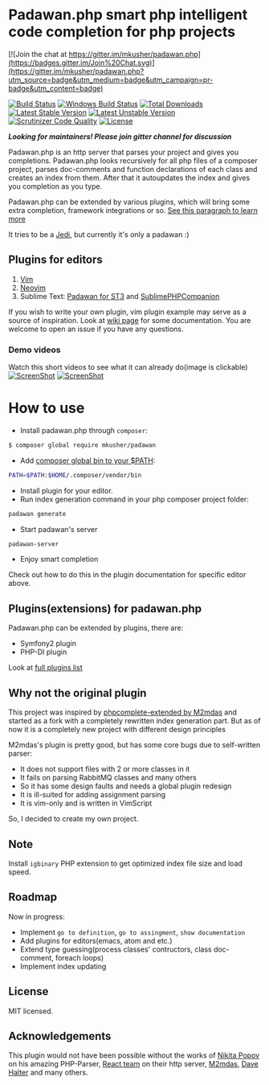 Padawan.php smart php intelligent code completion for php projects
==================================================================

[![Join the chat at https://gitter.im/mkusher/padawan.php](https://badges.gitter.im/Join%20Chat.svg)](https://gitter.im/mkusher/padawan.php?utm_source=badge&utm_medium=badge&utm_campaign=pr-badge&utm_content=badge)

[![Build Status](https://travis-ci.org/padawan-php/padawan.php.svg?branch=master)](https://travis-ci.org/padawan-php/padawan.php)
[![Windows Build Status](https://ci.appveyor.com/api/projects/status/kb5lfiyc3feg3met/branch/master)](https://ci.appveyor.com/project/mkusher/padawan-php)
[![Total Downloads](https://poser.pugx.org/mkusher/padawan/downloads)](https://packagist.org/packages/mkusher/padawan)
[![Latest Stable Version](https://poser.pugx.org/mkusher/padawan/v/stable)](https://packagist.org/packages/mkusher/padawan)
[![Latest Unstable Version](https://poser.pugx.org/mkusher/padawan/v/unstable)](https://packagist.org/packages/mkusher/padawan)
[![Scrutinizer Code Quality](https://scrutinizer-ci.com/g/padawan-php/padawan.php/badges/quality-score.png?b=master)](https://scrutinizer-ci.com/g/padawan-php/padawan.php/?branch=master)
[![License](https://poser.pugx.org/mkusher/padawan/license)](https://packagist.org/packages/mkusher/padawan)

***Looking for maintainers! Please join gitter channel for discussion***

Padawan.php is an http server that parses your project and gives you
completions.
Padawan.php looks recursively for all php files of a composer project, parses
doc-comments and function declarations of each class and creates an index
from them. After that it autoupdates the index and gives you completion
as you type.

Padawan.php can be extended by various plugins, which will bring some
extra completion, framework integrations or so.
[See this paragraph to learn more](https://github.com/mkusher/padawan.php#pluginsextensions-for-padawanphp)

It tries to be a [Jedi](https://github.com/davidhalter/jedi),
but currently it's only a padawan :)

Plugins for editors
-------------------

1. [Vim](https://github.com/mkusher/padawan.vim)
2. [Neovim](https://github.com/pbogut/deoplete-padawan)
3. Sublime Text: [Padawan for ST3](https://github.com/mkusher/padawan.sublime) and [SublimePHPCompanion](https://github.com/erichard/SublimePHPCompanion)

If you wish to write your own plugin, vim plugin example may serve
as a source of inspiration. Look at
[wiki page](https://github.com/mkusher/padawan.php/wiki/Editors'-plugins) for
some documentation.
You are welcome to open an issue if you have any questions.

### Demo videos

Watch this short videos to see what it can already do(image is clickable)
[![ScreenShot](http://i1.ytimg.com/vi/qpLJD24DYcU/maxresdefault.jpg)](https://www.youtube.com/watch?v=qpLJD24DYcU)
[![ScreenShot](http://i1.ytimg.com/vi/Y54P2N1T6-I/maxresdefault.jpg)](https://www.youtube.com/watch?v=Y54P2N1T6-I)

How to use
==========

- Install padawan.php through `composer`:
```bash
$ composer global require mkusher/padawan
```
- Add [composer global bin to your $PATH](https://getcomposer.org/doc/03-cli.md#global):
```bash
PATH=$PATH:$HOME/.composer/vendor/bin
```
- Install plugin for your editor.
- Run index generation command in your php composer
project folder:
```bash
padawan generate
```
- Start padawan's server
```bash
padawan-server
```
- Enjoy smart completion

Check out how to do this in the plugin documentation for specific editor above.

Plugins(extensions) for padawan.php
-----------------------------------

Padawan.php can be extended by plugins, there are:
- Symfony2 plugin
- PHP-DI plugin

Look at [full plugins list](https://github.com/mkusher/padawan.php/wiki/Plugins-list)

Why not the original plugin
---------------------------

This project was inspired by
[phpcomplete-extended by M2mdas](https://github.com/m2mdas/phpcomplete-extended)
and started as a fork with a completely rewritten index generation part.
But as of now it is a completely new project with different design principles

M2mdas's plugin is pretty good, but has some core bugs due to
self-written parser:

* It does not support files with 2 or more classes in it
* It fails on parsing RabbitMQ classes and many others
* So it has some design faults and needs a global plugin redesign
* It is ill-suited for adding assignment parsing
* It is vim-only and is written in VimScript

So, I decided to create my own project.

Note
----

Install `igbinary` PHP extension to get optimized index file size and load speed.

Roadmap
-------

Now in progress:

* Implement `go to definition`, `go to assingment`, `show documentation`
* Add plugins for editors(emacs, atom and etc.)
* Extend type guessing(process classes' contructors, class doc-comment, foreach loops)
* Implement index updating

License
-------
MIT licensed.

Acknowledgements
----------------

This plugin would not have been possible without the works of
[Nikita Popov](https://github.com/nikic) on his amazing PHP-Parser,
[React team](https://github.com/reactphp) on their http server,
[M2mdas](https://github.com/m2mdas),
[Dave Halter](https://github.com/davidhalter)
and many others.
